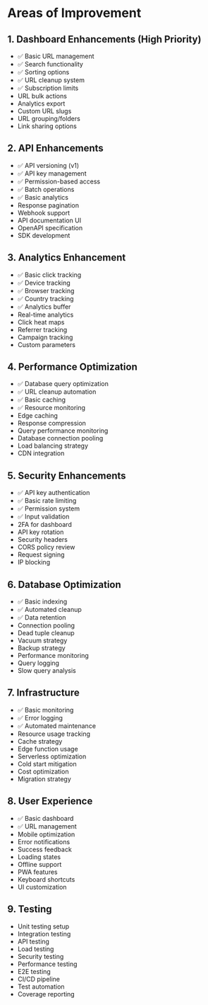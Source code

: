 # Areas of Improvement

## 1. Dashboard Enhancements (High Priority)
- ✅ Basic URL management
- ✅ Search functionality
- ✅ Sorting options
- ✅ URL cleanup system
- ✅ Subscription limits
- URL bulk actions
- Analytics export
- Custom URL slugs
- URL grouping/folders
- Link sharing options

## 2. API Enhancements
- ✅ API versioning (v1)
- ✅ API key management
- ✅ Permission-based access
- ✅ Batch operations
- ✅ Basic analytics
- Response pagination
- Webhook support
- API documentation UI
- OpenAPI specification
- SDK development

## 3. Analytics Enhancement
- ✅ Basic click tracking
- ✅ Device tracking
- ✅ Browser tracking
- ✅ Country tracking
- ✅ Analytics buffer
- Real-time analytics
- Click heat maps
- Referrer tracking
- Campaign tracking
- Custom parameters

## 4. Performance Optimization
- ✅ Database query optimization
- ✅ URL cleanup automation
- ✅ Basic caching
- ✅ Resource monitoring
- Edge caching
- Response compression
- Query performance monitoring
- Database connection pooling
- Load balancing strategy
- CDN integration

## 5. Security Enhancements
- ✅ API key authentication
- ✅ Basic rate limiting
- ✅ Permission system
- ✅ Input validation
- 2FA for dashboard
- API key rotation
- Security headers
- CORS policy review
- Request signing
- IP blocking

## 6. Database Optimization
- ✅ Basic indexing
- ✅ Automated cleanup
- ✅ Data retention
- Connection pooling
- Dead tuple cleanup
- Vacuum strategy
- Backup strategy
- Performance monitoring
- Query logging
- Slow query analysis

## 7. Infrastructure
- ✅ Basic monitoring
- ✅ Error logging
- ✅ Automated maintenance
- Resource usage tracking
- Cache strategy
- Edge function usage
- Serverless optimization
- Cold start mitigation
- Cost optimization
- Migration strategy

## 8. User Experience
- ✅ Basic dashboard
- ✅ URL management
- Mobile optimization
- Error notifications
- Success feedback
- Loading states
- Offline support
- PWA features
- Keyboard shortcuts
- UI customization

## 9. Testing
- Unit testing setup
- Integration testing
- API testing
- Load testing
- Security testing
- Performance testing
- E2E testing
- CI/CD pipeline
- Test automation
- Coverage reporting